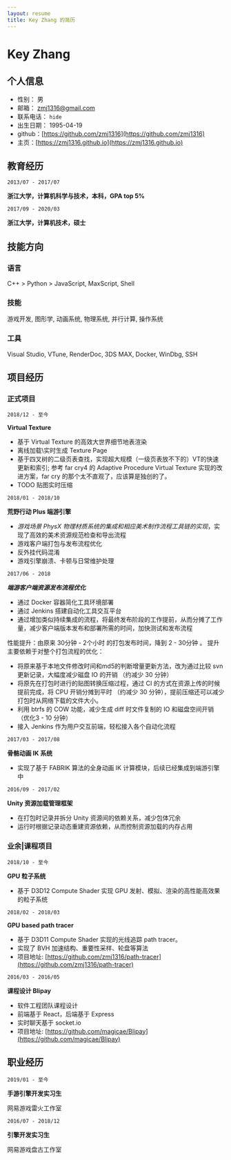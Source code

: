 ```yaml
---
layout: resume
title: Key Zhang 的简历
---
```


# Key Zhang

## 个人信息

* 性别： 男
* 邮箱： [zmj1316@gmail.com](mailto:zmj1316@gmail.com)
* 联系电话： `hide`
* 出生日期： 1995-04-19
* github：[https://github.com/zmj1316](https://github.com/zmj1316)
* 主页：[https://zmj1316.github.io](https://zmj1316.github.io)

## 教育经历

`2013/07 - 2017/07`

__浙江大学，计算机科学与技术，本科，GPA top 5%__

`2017/09 - 2020/03`

__浙江大学，计算机技术，硕士__


## 技能方向

### 语言

C++ > Python > JavaScript, MaxScript, Shell

### 技能

游戏开发, 图形学, 动画系统, 物理系统, 并行计算, 操作系统

### 工具

Visual Studio, VTune, RenderDoc, 3DS MAX, Docker, WinDbg, SSH

## 项目经历

### 正式项目

`2018/12 - 至今`

__Virtual Texture__

* 基于 Virtual Texture 的高效大世界细节地表渲染
* 离线加载\实时生成 Texture Page
* 基于四叉树的二级页表查找，实现超大规模（一级页表放不下的）VT的快速更新和索引; 参考 far cry4 的 Adaptive Procedure Virtual Texture 实现的改进方案，far cry 的那个太不直观了，应该算是独创的了。
* TODO 贴图实时压缩


`2018/01 - 2018/10`


__荒野行动 Plus 端游引擎__

* *游戏场景 PhysX 物理材质系统的集成和相应美术制作流程工具链的实现*，实现了高效的美术资源规范检查和导出流程
* 游戏客户端打包与发布流程优化
* 反外挂代码混淆
* 游戏引擎崩溃、卡顿与日常维护处理


`2017/06 - 2018`

__*端游客户端资源发布流程优化*__

* 通过 Docker 容器简化工具环境部署
* 通过 Jenkins 搭建自动化工具交互平台
* 通过增加类似持续集成的流程，将最终发布阶段的工作提前，从而分摊了工作量，减少客户端版本发布和部署所需的时间，加快测试和发布流程

性能提升：由原来 30分钟 - 2个小时 的打包发布时间，降到 2 - 30分钟 。
提升主要依赖于对整个打包流程的优化：
* 将原来基于本地文件修改时间和md5的判断增量更新方法，改为通过比较 svn 更新记录，大幅度减少磁盘 IO 的开销 （约减少 30 分钟）
* 将原先在打包时进行的贴图转换压缩过程，通过 CI 的方式在资源上传的时候提前完成，将 CPU 开销分摊到平时 （约减少 30 分钟），提前压缩还可以减少打包时从网络下载的文件大小。
* 利用 btrfs 的 COW 功能，减少生成 diff 时文件复制的 IO 和磁盘空间开销（优化3 - 10 分钟）
* 接入 Jenkins 作为用户交互前端，轻松接入各个自动化流程



`2017/03 - 2017/08`

__骨骼动画 IK 系统__

* 实现了基于 FABRIK 算法的全身动画 IK 计算模块，后续已经集成到端游引擎中

`2016/09 - 2017/02`

__Unity 资源加载管理框架__

* 在打包时记录并拆分 Unity 资源间的依赖关系，减少包体冗余
* 运行时根据记录动态重建资源依赖，从而控制资源加载的内存占用

### 业余|课程项目

`2018/10 - 至今`

__GPU 粒子系统__

* 基于 D3D12 Compute Shader 实现 GPU 发射、模拟、渲染的高性能高效果的粒子系统


`2018/02 - 2018/03`

__GPU based path tracer__

* 基于 D3D11 Compute Shader 实现的光线追踪 path tracer。
* 实现了 BVH 加速结构、重要性采样、轮盘等算法
* 项目地址: [https://github.com/zmj1316/path-tracer](https://github.com/zmj1316/path-tracer)

`2016/03 - 2016/05`

__课程设计 Blipay__

* 软件工程团队课程设计
* 前端基于 React，后端基于 Express
* 实时聊天基于 socket.io
* 项目地址: [https://github.com/magicae/Blipay](https://github.com/magicae/Blipay)

## 职业经历

`2019/01 - 至今`

__手游引擎开发实习生__

网易游戏雷火工作室


`2016/07 - 2018/12`


__引擎开发实习生__

网易游戏盘古工作室